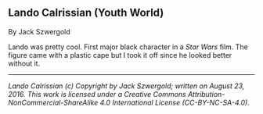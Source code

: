 ## Lando Calrissian (Youth World)

By Jack Szwergold

Lando was pretty cool. First major black character in a *Star Wars* film. The figure came with a plastic cape but I took it off since he looked better without it.

***

*Lando Calrissian (c) Copyright by Jack Szwergold; written on August 23, 2016. This work is licensed under a Creative Commons Attribution-NonCommercial-ShareAlike 4.0 International License (CC-BY-NC-SA-4.0).*